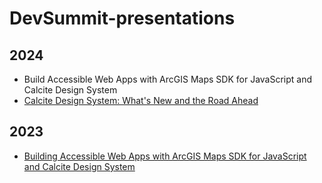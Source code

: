 # DevSummit-presentations

## 2024

- Build Accessible Web Apps with ArcGIS Maps SDK for JavaScript and Calcite Design System
- [Calcite Design System: What's New and the Road Ahead](https://registration.esri.com/flow/esri/24epcdev/deveventportal/page/detailed-agenda/session/1699165539666001PU06)

## 2023

- [Building Accessible Web Apps with ArcGIS Maps SDK for JavaScript and Calcite Design System](https://kellyhutchins.github.io/DevSummit2023-A11y/)
